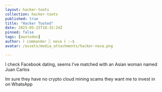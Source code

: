 ```yaml
---
layout: hacker-toots
collection: hacker-toots
published: true
title: "Hacker Tooted"
date: 2023-05-25T18:32:24Z
pinned: false
tags: [mastodon]
author: ⸸ commander ░ nova ⸸ :~$
avatar: /assets/media_attachments/hacker-nova.png

---
```


<p>I check Facebook dating, seems I’ve matched with an Asian woman named Juan Carlos</p><p>Im sure they have no crypto cloud mining scams they want me to invest in on WhatsApp</p>


